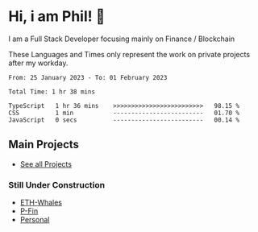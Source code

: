 # Hi, i am Phil! 👋
I am a Full Stack Developer focusing mainly on Finance / Blockchain

These Languages and Times only represent the work on private projects after my workday.
<!--START_SECTION:waka-->

```text
From: 25 January 2023 - To: 01 February 2023

Total Time: 1 hr 38 mins

TypeScript   1 hr 36 mins    >>>>>>>>>>>>>>>>>>>>>>>>>   98.15 %
CSS          1 min           -------------------------   01.70 %
JavaScript   0 secs          -------------------------   00.14 %
```

<!--END_SECTION:waka-->

## Main Projects
- [See all Projects](https://www.github.com/phil-schmidtke/projects)
### Still Under Construction
- [ETH-Whales](https://www.eth-whales.com)
- [P-Fin](https://www.p-fin.de)
- [Personal](https://www.phil-schmidtke.de)
